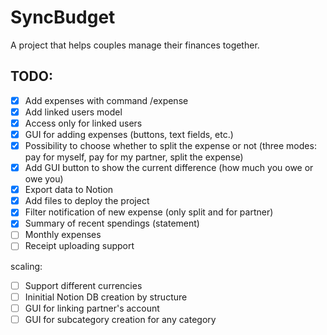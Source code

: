 # SyncBudget

A project that helps couples manage their finances together.

## TODO:
- [x] Add expenses with command /expense <amount>
- [x] Add linked users model
- [x] Access only for linked users
- [x] GUI for adding expenses (buttons, text fields, etc.)
- [x] Possibility to choose whether to split the expense or not (three modes: pay for myself, pay for my partner, split the expense)
- [x] Add GUI button to show the current difference (how much you owe or owe you)
- [x] Export data to Notion
- [x] Add files to deploy the project
- [x] Filter notification of new expense (only split and for partner)
- [x] Summary of recent spendings (statement)
- [ ] Monthly expenses
- [ ] Receipt uploading support

scaling:
- [ ] Support different currencies
- [ ] Ininitial Notion DB creation by structure
- [ ] GUI for linking partner's account
- [ ] GUI for subcategory creation for any category
